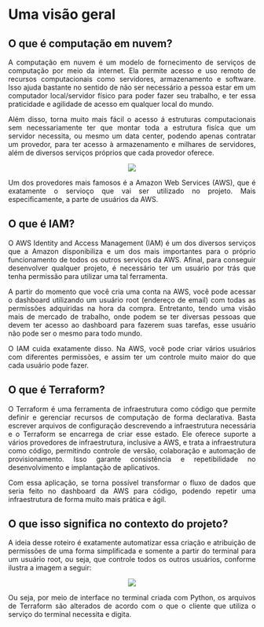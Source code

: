 # Uma visão geral

<div style = "text-align: justify">

## O que é computação em nuvem?

A computação em nuvem é um modelo de fornecimento de serviços de computação por meio da internet. Ela permite acesso e uso remoto de recursos computacionais como servidores, armazenamento e software. Isso ajuda bastante no sentido de não ser necessário a pessoa estar em um computador local/servidor físico para poder fazer seu trabalho, e ter essa praticidade e agilidade de acesso em qualquer local do mundo.

Além disso, torna muito mais fácil o acesso á estruturas computacionais sem necessariamente ter que montar toda a estrutura fisíca que um servidor necessita, ou mesmo um data center, podendo apenas contratar um provedor, para ter acesso à armazenamento e milhares de servidores, além de diversos serviços próprios que cada provedor oferece. 

<div style ="display:flex;align-items:center;justify-content:center;"><img src="/image/what-is-the-cloud.png"></div>

Um dos provedores mais famosos é a Amazon Web Services (AWS), que é exatamente o servioço que vai ser utilizado no projeto. Mais especificamente, a parte de usuários da AWS.

## O que é IAM?

O AWS Identity and Access Management (IAM) é um dos diversos serviços que a Amazon disponibiliza e um dos mais importantes para o próprio funcionamento de todos os outros serviços da AWS. Afinal, para conseguir desenvolver qualquer projeto, é necessário ter um usuário por trás que tenha permissão para utilizar uma tal ferramenta.

A partir do momento que você cria uma conta na AWS, você pode acessar o dashboard utilizando um usuário root (endereço de email) com todas as permissões adquiridas na hora da compra. Entretanto, tendo uma visão mais de mercado de trabalho, onde podem se ter diversas pessoas que devem ter acesso ao dashboard para fazerem suas tarefas, esse usuário não pode ser o mesmo para todo mundo.

O IAM cuida exatamente disso. Na AWS, você pode criar vários usuários com diferentes permissões, e assim ter um controle muito maior do que cada usuário pode fazer. 

## O que é Terraform?

O Terraform é uma ferramenta de infraestrutura como código que permite definir e gerenciar recursos de computação de forma declarativa. Basta escrever arquivos de configuração descrevendo a infraestrutura necessária e o Terraform se encarrega de criar esse estado. Ele oferece suporte a vários provedores de infraestrutura, inclusive a AWS, e trata a infraestrutura como código, permitindo controle de versão, colaboração e automação de provisionamento. Isso garante consistência e repetibilidade no desenvolvimento e implantação de aplicativos.

Com essa aplicação, se torna possível transformar o fluxo de dados que seria feito no dashboard da AWS para código, podendo repetir uma infraestrutura de forma muito mais prática e ágil.

## O que isso significa no contexto do projeto?

A ideia desse roteiro é exatamente automatizar essa criação e atribuição de permissões de uma forma simplificada e somente a partir do terminal para um usuário root, ou seja, que controle todos os outros usuários, conforme ilustra a imagem a seguir:

<div style ="display:flex;align-items:center;justify-content:center;"><img src="/image/img_exemplo.svg"></div>

Ou seja, por meio de interface no terminal criada com Python, os arquivos de Terraform são alterados de acordo com o que o cliente que utiliza o serviço do terminal necessita e digita. 

</div>